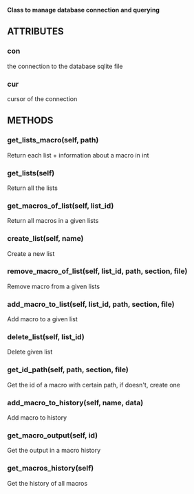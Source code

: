**Class to manage database connection and querying**

## ATTRIBUTES
### **con**
the connection to the database sqlite file
### **cur**
cursor of the connection

## METHODS
### **get_lists_macro(self, path)**
Return each list + information about a macro in int 
### **get_lists(self)**
Return all the lists
### **get_macros_of_list(self, list_id)**
Return all macros in a given lists
### **create_list(self, name)**
Create a new list
### **remove_macro_of_list(self, list_id, path, section, file)**
Remove macro from a given lists
### **add_macro_to_list(self, list_id, path, section, file)**
Add macro to a given list
### **delete_list(self, list_id)**
Delete given list
### **get_id_path(self, path, section, file)**
Get the id of a macro with certain path, if doesn't, create one
### **add_macro_to_history(self, name, data)**
Add macro to history
### **get_macro_output(self, id)**
Get the output in a macro history
### **get_macros_history(self)**
Get the history of all macros
